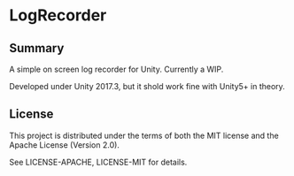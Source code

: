 # LogRecorder

## Summary

A simple on screen log recorder for Unity. Currently a WIP.

Developed under Unity 2017.3, but it shold work fine with Unity5+ in theory.

## License

This project is distributed under the terms of both the MIT license and the Apache License (Version 2.0).

See LICENSE-APACHE, LICENSE-MIT for details.
